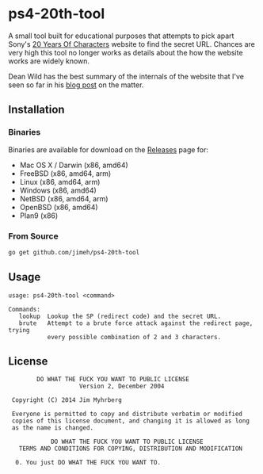 # ps4-20th-tool

A small tool built for educational purposes that attempts to pick apart Sony's
[20 Years Of Characters][20yoc] website to find the secret URL. Chances are
very high this tool no longer works as details about the how the website works
are widely known.

[20yoc]: http://ps20.software.eu.playstation.com/

Dean Wild has the best summary of the internals of the website that I've seen
so far in his [blog post][] on the matter.

[blog post]: https://deano2390.wordpress.com/2014/12/17/hacking-that-playstation-competition/


## Installation

### Binaries

Binaries are available for download on the
[Releases](https://github.com/jimeh/ps4-20th-tool/releases) page for:

- Mac OS X / Darwin (x86, amd64)
- FreeBSD (x86, amd64, arm)
- Linux (x86, amd64, arm)
- Windows (x86, amd64)
- NetBSD (x86, amd64, arm)
- OpenBSD (x86, amd64)
- Plan9 (x86)

### From Source

```bash
go get github.com/jimeh/ps4-20th-tool
```


## Usage

```
usage: ps4-20th-tool <command>

Commands:
   lookup  Lookup the SP (redirect code) and the secret URL.
   brute   Attempt to a brute force attack against the redirect page, trying
           every possible combination of 2 and 3 characters.
```


## License

```
        DO WHAT THE FUCK YOU WANT TO PUBLIC LICENSE
                    Version 2, December 2004

 Copyright (C) 2014 Jim Myhrberg

 Everyone is permitted to copy and distribute verbatim or modified
 copies of this license document, and changing it is allowed as long
 as the name is changed.

            DO WHAT THE FUCK YOU WANT TO PUBLIC LICENSE
   TERMS AND CONDITIONS FOR COPYING, DISTRIBUTION AND MODIFICATION

  0. You just DO WHAT THE FUCK YOU WANT TO.
```
